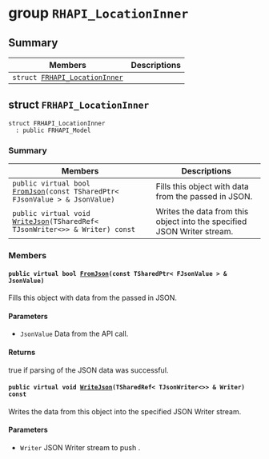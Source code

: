 # group `RHAPI_LocationInner` <a id="group__RHAPI__LocationInner"></a>

## Summary

 Members                        | Descriptions                                
--------------------------------|---------------------------------------------
`struct `[`FRHAPI_LocationInner`](#structFRHAPI__LocationInner) | 

## struct `FRHAPI_LocationInner` <a id="structFRHAPI__LocationInner"></a>

```
struct FRHAPI_LocationInner
  : public FRHAPI_Model
```

### Summary

 Members                        | Descriptions                                
--------------------------------|---------------------------------------------
`public virtual bool `[`FromJson`](#structFRHAPI__LocationInner_1aad0a4a3d1ed5ab80de264d27fa186324)`(const TSharedPtr< FJsonValue > & JsonValue)` | Fills this object with data from the passed in JSON.
`public virtual void `[`WriteJson`](#structFRHAPI__LocationInner_1ae971d63699cd3ea8151de4e4434ad646)`(TSharedRef< TJsonWriter<>> & Writer) const` | Writes the data from this object into the specified JSON Writer stream.

### Members

#### `public virtual bool `[`FromJson`](#structFRHAPI__LocationInner_1aad0a4a3d1ed5ab80de264d27fa186324)`(const TSharedPtr< FJsonValue > & JsonValue)` <a id="structFRHAPI__LocationInner_1aad0a4a3d1ed5ab80de264d27fa186324"></a>

Fills this object with data from the passed in JSON.

#### Parameters
* `JsonValue` Data from the API call.

#### Returns
true if parsing of the JSON data was successful.

#### `public virtual void `[`WriteJson`](#structFRHAPI__LocationInner_1ae971d63699cd3ea8151de4e4434ad646)`(TSharedRef< TJsonWriter<>> & Writer) const` <a id="structFRHAPI__LocationInner_1ae971d63699cd3ea8151de4e4434ad646"></a>

Writes the data from this object into the specified JSON Writer stream.

#### Parameters
* `Writer` JSON Writer stream to push .

